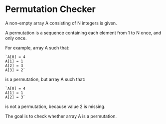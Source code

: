 # Permutation Checker

A non-empty array A consisting of N integers is given.

A permutation is a sequence containing each element from 1 to N once, and only once.

For example, array A such that:

    `A[0] = 4
    A[1] = 1
    A[2] = 3
    A[3] = 2`
is a permutation, but array A such that:

    `A[0] = 4
    A[1] = 1
    A[2] = 3`
is not a permutation, because value 2 is missing.

The goal is to check whether array A is a permutation.